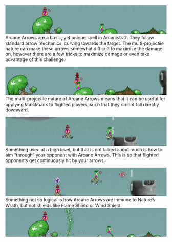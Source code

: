 ![arrows1](gifs/arcanearrows.gif)
Arcane Arrows are a basic, yet unique spell in Arcanists 2. They follow standard arrow mechanics, curving towards the target. The multi-projectile nature can make these arrows somewhat difficult to maximize the damage on, however there are a few tricks to maximize damage or even take advantage of this challenge.


![arrows1](gifs/arcanearrows2.gif)
The multi-projectile nature of Arcane Arrows means that it can be useful for applying knockback to flighted players, such that they do not fall directly downward.

![arrows1](gifs/arcanearrows3.gif)
Something used at a high level, but that is not talked about much is how to aim “through” your opponent with Arcane Arrows. This is so that flighted opponents get continuously hit by your arrows.

![arrows1](gifs/arcanearrows4.gif)
Something not so logical is how Arcane Arrows are immune to Nature’s Wrath, but not shields like Flame Shield or Wind Shield.
![arrows1](gifs/arcanearrows5.gif)
